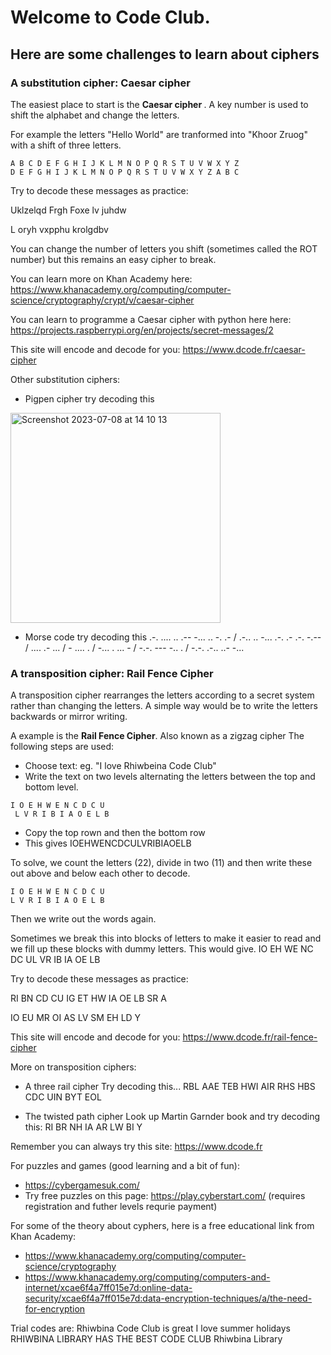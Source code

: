 # Welcome to Code Club. 
## Here are some challenges to learn about ciphers 

### A substitution cipher: Caesar cipher

The easiest place to start is the <b> Caesar cipher </b>. A key number is used to shift the alphabet and change the letters. 

For example the letters "Hello World" are tranformed into "Khoor Zruog" with a shift of three letters. 

``` text
A B C D E F G H I J K L M N O P Q R S T U V W X Y Z
D E F G H I J K L M N O P Q R S T U V W X Y Z A B C
```

Try to decode these messages as practice:

Uklzelqd Frgh Foxe lv juhdw

L oryh vxpphu krolgdbv

You can change the number of letters you shift (sometimes called the ROT number) but this remains an easy cipher to break. 

You can learn more on Khan Academy here: https://www.khanacademy.org/computing/computer-science/cryptography/crypt/v/caesar-cipher

You can learn to programme a Caesar cipher with python here here: https://projects.raspberrypi.org/en/projects/secret-messages/2

This site will encode and decode for you: https://www.dcode.fr/caesar-cipher

Other substitution ciphers:
- Pigpen cipher  try decoding this
<img width="336" alt="Screenshot 2023-07-08 at 14 10 13" src="https://github.com/brennanpincardiff/rhiwbina_codeclub_projects/assets/7151469/dd3fd8dd-60a6-4fba-8787-c6688a20b91a">

  
- Morse code      try decoding this
.-. .... .. .-- -... .. -. .- / .-.. .. -... .-. .- .-. -.-- / .... .- ... / - .... . /
   -... . ... - / -.-. --- -.. . / -.-. .-.. ..- -...


### A transposition cipher: Rail Fence Cipher

A transposition cipher rearranges the letters according to a secret system rather than changing the letters. A simple way would be to
write the letters backwards or mirror writing. 

A example is the <b>Rail Fence Cipher</b>. Also known as a zigzag cipher
The following steps are used:
- Choose text: eg. "I love Rhiwbeina Code Club"
- Write the text on two levels alternating the letters between the top and bottom level. 
``` text
I O E H W E N C D C U 
 L V R I B I A O E L B 
```
- Copy the top rown and then the bottom row 
- This gives
IOEHWENCDCULVRIBIAOELB

To solve, we count the letters (22), divide in two (11)
and then write these out above and below each other to decode. 
``` text
I O E H W E N C D C U 
L V R I B I A O E L B 
```
Then we write out the words again. 

Sometimes we break this into blocks of letters to make it easier to read and we fill up these blocks with dummy letters. 
This would give. 
IO EH WE NC DC UL VR IB IA OE LB

Try to decode these messages as practice:

RI BN CD CU IG ET HW IA OE LB SR A

IO EU MR OI AS LV SM EH LD Y

This site will encode and decode for you: https://www.dcode.fr/rail-fence-cipher

More on transposition ciphers:
- A three rail cipher
Try decoding this...
RBL AAE TEB HWI AIR RHS HBS CDC UIN BYT EOL

- The twisted path cipher
Look up Martin Garnder book and try decoding this:
RI BR NH IA AR LW BI Y  

Remember you can always try this site: https://www.dcode.fr


For puzzles and games (good learning and a bit of fun):
- https://cybergamesuk.com/ 
- Try free puzzles on this page: https://play.cyberstart.com/ (requires registration and futher levels requrie payment)

For some of the theory about cyphers, here is a free educational link from Khan Academy:
- https://www.khanacademy.org/computing/computer-science/cryptography
- https://www.khanacademy.org/computing/computers-and-internet/xcae6f4a7ff015e7d:online-data-security/xcae6f4a7ff015e7d:data-encryption-techniques/a/the-need-for-encryption

Trial codes are: 
Rhiwbina Code Club is great
I love summer holidays
RHIWBINA LIBRARY HAS THE BEST CODE CLUB
Rhiwbina Library

